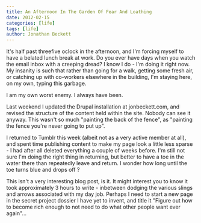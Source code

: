 ```yaml
---
title: An Afternoon In The Garden Of Fear And Loathing
date: 2012-02-15
categories: [life]
tags: [life]
author: Jonathan Beckett
---
```


It's half past threefive oclock in the afternoon, and I'm forcing myself to have a belated lunch break at work. Do you ever have days when you watch the email inbox with a creeping dread? I know I do - I'm doing it right now. My insanity is such that rather than going for a walk, getting some fresh air, or catching up with co-workers elsewhere in the building, I'm staying here, on my own, typing this garbage.

I am my own worst enemy. I always have been.

Last weekend I updated the Drupal installation at jonbeckett.com, and revised the structure of the content held within the site. Nobody can see it anyway. This wasn't so much "painting the back of the fence", as "painting the fence you're never going to put up".

I returned to Tumblr this week (albeit not as a very active member at all), and spent time publishing content to make my page look a little less sparse - I had after all deleted everything a couple of weeks before. I'm still not sure I'm doing the right thing in returning, but better to have a toe in the water there than repeatedly leave and return. I wonder how long until the toe turns blue and drops off ?

This isn't a very interesting blog post, is it. It might interest you to know it took approximately 3 hours to write - inbetween dodging the various slings and arrows associated with my day job. Perhaps I need to start a new page in the secret project dossier I have yet to invent, and title it "Figure out how to become rich enough to not need to do what other people want ever again"...